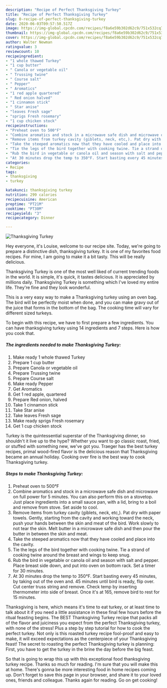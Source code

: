 ```yaml
---
description: "Recipe of Perfect Thanksgiving Turkey"
title: "Recipe of Perfect Thanksgiving Turkey"
slug: 0-recipe-of-perfect-thanksgiving-turkey
date: 2020-06-03T09:57:50.517Z
image: https://img-global.cpcdn.com/recipes/f8a6e59b302d62c9/751x532cq70/thanksgiving-turkey-recipe-main-photo.jpg
thumbnail: https://img-global.cpcdn.com/recipes/f8a6e59b302d62c9/751x532cq70/thanksgiving-turkey-recipe-main-photo.jpg
cover: https://img-global.cpcdn.com/recipes/f8a6e59b302d62c9/751x532cq70/thanksgiving-turkey-recipe-main-photo.jpg
author: Walter Newman
ratingvalue: 3
reviewcount: 10
recipeingredient:
- "1 whole thawed Turkey"
- "1 cup butter"
- " Canola or vegetable oil"
- " Trussing twine"
- " Course salt"
- " Pepper"
- " Aromatics"
- "1 red apple quartered"
- " Red onion halved"
- "1 cinnamon stick"
- " Star anise"
- "leaves Fresh sage"
- "sprigs Fresh rosemary"
- "1 cup chicken stock"
recipeinstructions:
- "Preheat oven to 500°F"
- "Combine aromatics and stock in a microwave safe dish and microwave on full power for 5 minutes. You can also perform this on a stovetop. Just place ingredients into a small sauce pan, with a lid, bring to a boil and remove from stove. Set aside to cool."
- "Remove items from turkey cavity (giblets, neck, etc,). Pat dry with paper towels. Gently, starting from the cavity and working toward the neck, push your hands between the skin and meat of the bird. Work slowly to not tear the skin. Melt butter in a microwave safe dish and then pour the butter in between the skin and meat."
- "Take the steeped aromatics now that they have cooled and place into the cavity."
- "Tie the legs of the bird together with cooking twine. Tie a strand of cooking twine around the breast and wings to keep snug."
- "Rub the bird in vegetable or canola oil and season with salt and pepper. Place breast side down, and put into oven on bottom rack. Set a timer for 30 minutes."
- "At 30 minutes drop the temp to 350°F. Start basting every 45 minutes, by taking out of the oven and. 45 minutes until bird is ready, flip over. Cut center truss string and remove. Check temp by inserting thermometer into side of breast. Once it&#39;s at 165, remove bird to rest for 15 minutes."
categories:
- Recipe
tags:
- thanksgiving
- turkey

katakunci: thanksgiving turkey 
nutrition: 299 calories
recipecuisine: American
preptime: "PT21M"
cooktime: "PT30M"
recipeyield: "3"
recipecategory: Dinner

---
```



![Thanksgiving Turkey](https://img-global.cpcdn.com/recipes/f8a6e59b302d62c9/751x532cq70/thanksgiving-turkey-recipe-main-photo.jpg)

Hey everyone, it's Louise, welcome to our recipe site. Today, we're going to prepare a distinctive dish, thanksgiving turkey. It is one of my favorites food recipes. For mine, I am going to make it a bit tasty. This will be really delicious.

Thanksgiving Turkey is one of the most well liked of current trending foods in the world. It is simple, it's quick, it tastes delicious. It is appreciated by millions daily. Thanksgiving Turkey is something which I've loved my entire life. They're fine and they look wonderful.

This is a very easy way to make a Thanksgiving turkey using an oven bag. The bird will be perfectly moist when done, and you can make gravy out of the juice that forms in the bottom of the bag. The cooking time will vary for different sized turkeys.


To begin with this recipe, we have to first prepare a few ingredients. You can have thanksgiving turkey using 14 ingredients and 7 steps. Here is how you cook that.

<!--inarticleads1-->

##### The ingredients needed to make Thanksgiving Turkey:

1. Make ready 1 whole thawed Turkey
1. Prepare 1 cup butter
1. Prepare  Canola or vegetable oil
1. Prepare  Trussing twine
1. Prepare  Course salt
1. Make ready  Pepper
1. Get  Aromatics
1. Get 1 red apple, quartered
1. Prepare  Red onion, halved
1. Take 1 cinnamon stick
1. Take  Star anise
1. Take leaves Fresh sage
1. Make ready sprigs Fresh rosemary
1. Get 1 cup chicken stock


Turkey is the quintessential superstar of the Thanksgiving dinner, so shouldn&#39;t it live up to the hype? Whether you want to go classic roast, fried, or stuffed with something new, we&#39;ve got you. Traeger has the best turkey recipes, primal wood-fired flavor is the delicious reason that Thanksgiving became an annual holiday. Cooking over fire is the best way to cook Thanksgiving turkey. 

<!--inarticleads2-->

##### Steps to make Thanksgiving Turkey:

1. Preheat oven to 500°F
1. Combine aromatics and stock in a microwave safe dish and microwave on full power for 5 minutes. You can also perform this on a stovetop. Just place ingredients into a small sauce pan, with a lid, bring to a boil and remove from stove. Set aside to cool.
1. Remove items from turkey cavity (giblets, neck, etc,). Pat dry with paper towels. Gently, starting from the cavity and working toward the neck, push your hands between the skin and meat of the bird. Work slowly to not tear the skin. Melt butter in a microwave safe dish and then pour the butter in between the skin and meat.
1. Take the steeped aromatics now that they have cooled and place into the cavity.
1. Tie the legs of the bird together with cooking twine. Tie a strand of cooking twine around the breast and wings to keep snug.
1. Rub the bird in vegetable or canola oil and season with salt and pepper. Place breast side down, and put into oven on bottom rack. Set a timer for 30 minutes.
1. At 30 minutes drop the temp to 350°F. Start basting every 45 minutes, by taking out of the oven and. 45 minutes until bird is ready, flip over. Cut center truss string and remove. Check temp by inserting thermometer into side of breast. Once it&#39;s at 165, remove bird to rest for 15 minutes.


Thanksgiving is here, which means it&#39;s time to eat turkey, or at least time to talk about it if you need a little assistance in these final few hours before the ritual feasting begins. The BEST Thanksgiving Turkey recipe that packs all of the flavor and juiciness you expect from the perfect Thanksgiving turkey, with none of the stress! Plus a step by step tutorial for how to cook the perfect turkey. Not only is this roasted turkey recipe fool-proof and easy to make, it will exceed expectations as the centerpiece of your Thanksgiving feast! The secret to roasting the perfect Thanksgiving turkey is planning: First, you have to get the turkey in the brine the day before the big feast. 

So that is going to wrap this up with this exceptional food thanksgiving turkey recipe. Thanks so much for reading. I'm sure that you will make this at home. There's gonna be more interesting food in home recipes coming up. Don't forget to save this page in your browser, and share it to your loved ones, friends and colleague. Thanks again for reading. Go on get cooking!
